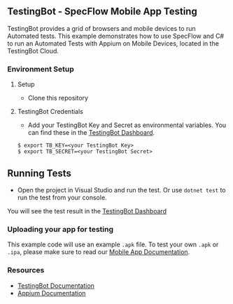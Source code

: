 ## TestingBot - SpecFlow Mobile App Testing

TestingBot provides a grid of browsers and mobile devices to run Automated tests.
This example demonstrates how to use SpecFlow and C# to run an Automated Tests with Appium on Mobile Devices, located in the TestingBot Cloud.

### Environment Setup

1. Setup
	* Clone this repository

2. TestingBot Credentials
    * Add your TestingBot Key and Secret as environmental variables. You can find these in the [TestingBot Dashboard](https://testingbot.com/members/).
    ```
    $ export TB_KEY=<your TestingBot Key>
    $ export TB_SECRET=<your TestingBot Secret>
    ```

## Running Tests
* Open the project in Visual Studio and run the test.
  Or use `dotnet test` to run the test from your console.

You will see the test result in the [TestingBot Dashboard](https://testingbot.com/members/)

### Uploading your app for testing
This example code will use an example `.apk` file. To test your own `.apk` or `.ipa`, please make sure to read our [Mobile App Documentation](https://testingbot.com/support/mobile/help.html).

### Resources
* [TestingBot Documentation](https://testingbot.com/support/mobile/specflow.html)
* [Appium Documentation](http://appium.io/)